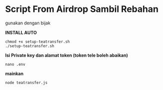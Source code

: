 # Script From Airdrop Sambil Rebahan
gunakan dengan bijak 

**INSTALL AUTO**
```
chmod +x setup-teatransfer.sh
./setup-teatransfer.sh
```
**Isi Private key dan alamat token (token tele boleh abaikan)**
```
nano .env
```
**mainkan**
```
node teatransfer.js
```
